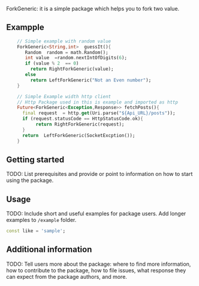 

ForkGeneric: it is a simple package which  helps you to fork two value.
## Exampple
```dart 
    // Simple example with random value 
    ForkGeneric<String,int>  guessIt(){
       Random  random = math.Random(); 
       int value  =random.nextIntOfDigits(6);
       if (value % 2  == 0)
         return RightForkGeneric(value);
       else
         return LeftForkGeneric("Not an Even number");      
    }
```  

```dart 
    // Simple Example width http client
    // Http Package used in this is example and imported as http 
    Future<ForkGeneric<Exception,Response>> fetchPosts(){
      final request  = http.get(Uri.parse("${Api_URL}/posts"));
      if (request.statusCode == HttpStatusCode.ok){
           return RightForkGeneric(request);   
      } 
      return  LeftForkGeneric(SocketExcption()); 
    }
``` 
## Getting started

TODO: List prerequisites and provide or point to information on how to
start using the package.

## Usage

TODO: Include short and useful examples for package users. Add longer examples
to `/example` folder.

```dart
const like = 'sample';
```

## Additional information

TODO: Tell users more about the package: where to find more information, how to
contribute to the package, how to file issues, what response they can expect
from the package authors, and more.
